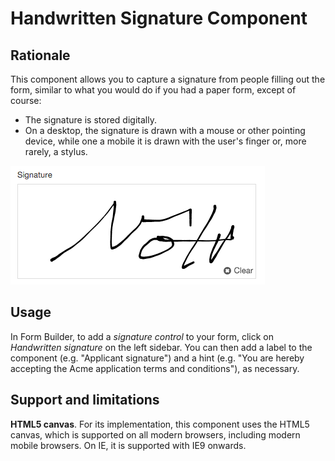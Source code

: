 # Handwritten Signature Component

<!-- toc -->

## Rationale

This component allows you to capture a signature from people filling out the form, similar to what you would do if you had a paper form, except of course:

- The signature is stored digitally.
- On a desktop, the signature is drawn with a mouse or other pointing device, while one a mobile it is drawn with the user's finger or, more rarely, a stylus.

![An example signature](../images/handwritten-signature.png)

## Usage
In Form Builder, to add a *signature control* to your form, click on *Handwritten signature* on the left sidebar. You can then add a label to the component (e.g. "Applicant signature") and a hint (e.g. "You are hereby accepting the Acme application terms and conditions"), as necessary.

## Support and limitations

**HTML5 canvas**. For its implementation, this component uses the HTML5 canvas, which is supported on all modern browsers, including modern mobile browsers. On IE, it is supported with IE9 onwards.
